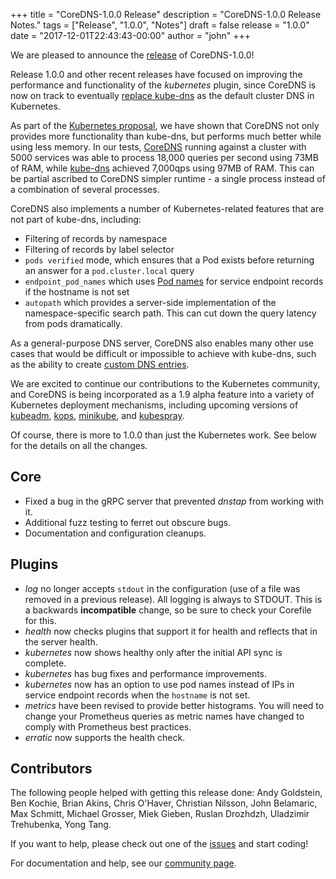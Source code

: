+++
title = "CoreDNS-1.0.0 Release"
description = "CoreDNS-1.0.0 Release Notes."
tags = ["Release", "1.0.0", "Notes"]
draft = false
release = "1.0.0"
date = "2017-12-01T22:43:43-00:00"
author = "john"
+++

We are pleased to announce the [release](https://github.com/coredns/coredns/releases/tag/v1.0.0) of CoreDNS-1.0.0!

Release 1.0.0 and other recent releases have focused on improving the performance and
functionality of the *kubernetes* plugin, since CoreDNS is now on track to eventually
[replace kube-dns](https://github.com/kubernetes/features/issues/427) as the default
cluster DNS in Kubernetes.

As part of the [Kubernetes proposal](https://github.com/kubernetes/community/pull/1100), we have shown that CoreDNS
not only provides more functionality than kube-dns, but performs much better while using less memory. In our tests,
[CoreDNS](https://github.com/kubernetes/community/pull/1100#issuecomment-337747482) running against a cluster with 5000
services was able to process 18,000 queries per second using 73MB of RAM, while
[kube-dns](https://github.com/kubernetes/community/pull/1100#issuecomment-338329100) achieved 7,000qps using 97MB of RAM.
This can be partial ascribed to CoreDNS simpler runtime - a single process instead of a combination of several processes.

CoreDNS also implements a number of Kubernetes-related features that are not part of kube-dns, including:

* Filtering of records by namespace
* Filtering of records by label selector
* `pods verified` mode, which ensures that a Pod exists before returning an answer for a `pod.cluster.local` query
* `endpoint_pod_names` which uses [Pod names](https://github.com/kubernetes/kubernetes/issues/47992) for service endpoint records if the hostname is not set
* `autopath` which provides a server-side implementation of the namespace-specific search path. This can cut down the query latency from pods dramatically.

As a general-purpose DNS server, CoreDNS also enables many other use cases that would be difficult or impossible to
achieve with kube-dns, such as the ability to create [custom DNS entries](https://coredns.io/2017/05/08/custom-dns-entries-for-kubernetes/).

We are excited to continue our contributions to the Kubernetes community, and CoreDNS is being incorporated as a 1.9 alpha feature into a variety
of Kubernetes deployment mechanisms, including upcoming versions of [kubeadm](https://github.com/kubernetes/kubeadm), [kops](https://github.com/kubernetes/kops), [minikube](https://github.com/kubernetes/minikube), and [kubespray](https://github.com/kubernetes-incubator/kubespray).

Of course, there is more to 1.0.0 than just the Kubernetes work. See below for the details on all the changes.

## Core

* Fixed a bug in the gRPC server that prevented *dnstap* from working with it.
* Additional fuzz testing to ferret out obscure bugs.
* Documentation and configuration cleanups.

## Plugins
* *log* no longer accepts `stdout` in the configuration (use of a file was removed in a previous release). All logging is always to STDOUT. This is a backwards **incompatible** change, so be sure to check your Corefile for this.
* *health* now checks plugins that support it for health and reflects that in the server health.
* *kubernetes* now shows healthy only after the initial API sync is complete.
* *kubernetes* has bug fixes and performance improvements.
* *kubernetes* now has an option to use pod names instead of IPs in service endpoint records when the `hostname` is not set.
* *metrics* have been revised to provide better histograms. You will need to change your Prometheus queries as metric names have changed to comply with Prometheus best practices.
* *erratic* now supports the health check.

## Contributors

The following people helped with getting this release done:
Andy Goldstein,
Ben Kochie,
Brian Akins,
Chris O'Haver,
Christian Nilsson,
John Belamaric,
Max Schmitt,
Michael Grosser,
Miek Gieben,
Ruslan Drozhdzh,
Uladzimir Trehubenka,
Yong Tang.

If you want to help, please check out one of the [issues](https://github.com/coredns/coredns/issues/)
and start coding!

For documentation and help, see our [community page](https://coredns.io/community/).
